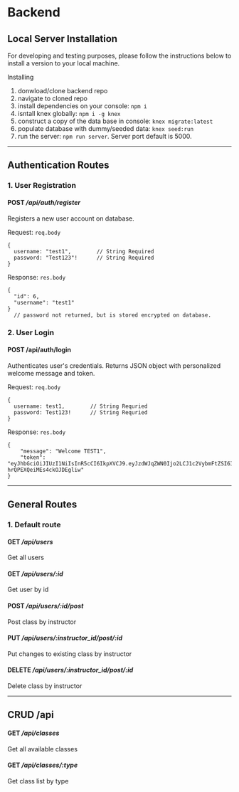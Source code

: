 # Backend

## **Local Server Installation**
For developing and testing purposes, please follow the instructions below to install a version to your local machine.

Installing
1. donwload/clone backend repo
2. navigate to cloned repo
3. install dependencies on your console: `npm i`
4. isntall knex globally: `npm i -g knex`
5. construct a copy of the data base in console: `knex migrate:latest`
6. populate database with dummy/seeded data: `knex seed:run`
7. run the server: `npm run server`. Server port default is 5000.

---------------------------------

## **Authentication Routes**

### 1. User Registration
#### **POST** */api/auth/register*

Registers a new user account on database.

Request: `req.body`

```
{
  username: "test1",        // String Required
  password: "Test123"!      // String Required
}
```
Response: `res.body`
```
{
  "id": 6,
  "username": "test1"      
}
  // password not returned, but is stored encrypted on database.
```

### 2. User Login
#### POST /api/auth/login

Authenticates user's credentials. Returns JSON object with personalized welcome message and token.

Request: `req.body`

```
{
  username: test1,        // String Requried
  password: Test123!      // String Requried
}
```
Response: `res.body`
```
{
    "message": "Welcome TEST1",
    "token": "eyJhbGciOiJIUzI1NiIsInR5cCI6IkpXVCJ9.eyJzdWJqZWN0Ijo2LCJ1c2VybmFtZSI6IlRFU1QxIiwiaWF0IjoxNTgzMDg1MjQ4LCJleHAiOjE1ODMwODg4NDh9.dSaZfJ9cGPAJYmgoIoZ-hrQPEXQeiMEs4ckOJDEgliw"
}
```

--------------------------------
## **General Routes**

### 1. Default route
#### **GET** */api/users*

Get all users

#### **GET** */api/users/:id*

Get user by id

#### **POST** */api/users/:id/post*

Post class by instructor

#### **PUT** */api/users/:instructor_id/post/:id*

Put changes to existing class by instructor

#### **DELETE** */api/users/:instructor_id/post/:id*

Delete class by instructor

--------------------------------
## **CRUD /api**

#### **GET** */api/classes*

Get all available classes

#### **GET** */api/classes/:type*

Get class list by type 
